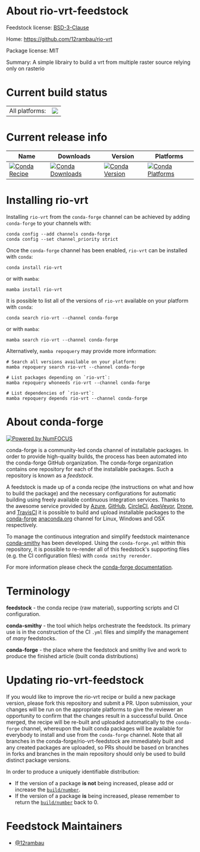 About rio-vrt-feedstock
=======================

Feedstock license: [BSD-3-Clause](https://github.com/conda-forge/rio-vrt-feedstock/blob/main/LICENSE.txt)

Home: https://github.com/12rambau/rio-vrt

Package license: MIT

Summary: A simple librairy to build a vrt from multiple raster source relying only on rasterio

Current build status
====================


<table><tr><td>All platforms:</td>
    <td>
      <a href="https://dev.azure.com/conda-forge/feedstock-builds/_build/latest?definitionId=20724&branchName=main">
        <img src="https://dev.azure.com/conda-forge/feedstock-builds/_apis/build/status/rio-vrt-feedstock?branchName=main">
      </a>
    </td>
  </tr>
</table>

Current release info
====================

| Name | Downloads | Version | Platforms |
| --- | --- | --- | --- |
| [![Conda Recipe](https://img.shields.io/badge/recipe-rio--vrt-green.svg)](https://anaconda.org/conda-forge/rio-vrt) | [![Conda Downloads](https://img.shields.io/conda/dn/conda-forge/rio-vrt.svg)](https://anaconda.org/conda-forge/rio-vrt) | [![Conda Version](https://img.shields.io/conda/vn/conda-forge/rio-vrt.svg)](https://anaconda.org/conda-forge/rio-vrt) | [![Conda Platforms](https://img.shields.io/conda/pn/conda-forge/rio-vrt.svg)](https://anaconda.org/conda-forge/rio-vrt) |

Installing rio-vrt
==================

Installing `rio-vrt` from the `conda-forge` channel can be achieved by adding `conda-forge` to your channels with:

```
conda config --add channels conda-forge
conda config --set channel_priority strict
```

Once the `conda-forge` channel has been enabled, `rio-vrt` can be installed with `conda`:

```
conda install rio-vrt
```

or with `mamba`:

```
mamba install rio-vrt
```

It is possible to list all of the versions of `rio-vrt` available on your platform with `conda`:

```
conda search rio-vrt --channel conda-forge
```

or with `mamba`:

```
mamba search rio-vrt --channel conda-forge
```

Alternatively, `mamba repoquery` may provide more information:

```
# Search all versions available on your platform:
mamba repoquery search rio-vrt --channel conda-forge

# List packages depending on `rio-vrt`:
mamba repoquery whoneeds rio-vrt --channel conda-forge

# List dependencies of `rio-vrt`:
mamba repoquery depends rio-vrt --channel conda-forge
```


About conda-forge
=================

[![Powered by
NumFOCUS](https://img.shields.io/badge/powered%20by-NumFOCUS-orange.svg?style=flat&colorA=E1523D&colorB=007D8A)](https://numfocus.org)

conda-forge is a community-led conda channel of installable packages.
In order to provide high-quality builds, the process has been automated into the
conda-forge GitHub organization. The conda-forge organization contains one repository
for each of the installable packages. Such a repository is known as a *feedstock*.

A feedstock is made up of a conda recipe (the instructions on what and how to build
the package) and the necessary configurations for automatic building using freely
available continuous integration services. Thanks to the awesome service provided by
[Azure](https://azure.microsoft.com/en-us/services/devops/), [GitHub](https://github.com/),
[CircleCI](https://circleci.com/), [AppVeyor](https://www.appveyor.com/),
[Drone](https://cloud.drone.io/welcome), and [TravisCI](https://travis-ci.com/)
it is possible to build and upload installable packages to the
[conda-forge](https://anaconda.org/conda-forge) [anaconda.org](https://anaconda.org/)
channel for Linux, Windows and OSX respectively.

To manage the continuous integration and simplify feedstock maintenance
[conda-smithy](https://github.com/conda-forge/conda-smithy) has been developed.
Using the ``conda-forge.yml`` within this repository, it is possible to re-render all of
this feedstock's supporting files (e.g. the CI configuration files) with ``conda smithy rerender``.

For more information please check the [conda-forge documentation](https://conda-forge.org/docs/).

Terminology
===========

**feedstock** - the conda recipe (raw material), supporting scripts and CI configuration.

**conda-smithy** - the tool which helps orchestrate the feedstock.
                   Its primary use is in the construction of the CI ``.yml`` files
                   and simplify the management of *many* feedstocks.

**conda-forge** - the place where the feedstock and smithy live and work to
                  produce the finished article (built conda distributions)


Updating rio-vrt-feedstock
==========================

If you would like to improve the rio-vrt recipe or build a new
package version, please fork this repository and submit a PR. Upon submission,
your changes will be run on the appropriate platforms to give the reviewer an
opportunity to confirm that the changes result in a successful build. Once
merged, the recipe will be re-built and uploaded automatically to the
`conda-forge` channel, whereupon the built conda packages will be available for
everybody to install and use from the `conda-forge` channel.
Note that all branches in the conda-forge/rio-vrt-feedstock are
immediately built and any created packages are uploaded, so PRs should be based
on branches in forks and branches in the main repository should only be used to
build distinct package versions.

In order to produce a uniquely identifiable distribution:
 * If the version of a package **is not** being increased, please add or increase
   the [``build/number``](https://docs.conda.io/projects/conda-build/en/latest/resources/define-metadata.html#build-number-and-string).
 * If the version of a package **is** being increased, please remember to return
   the [``build/number``](https://docs.conda.io/projects/conda-build/en/latest/resources/define-metadata.html#build-number-and-string)
   back to 0.

Feedstock Maintainers
=====================

* [@12rambau](https://github.com/12rambau/)

